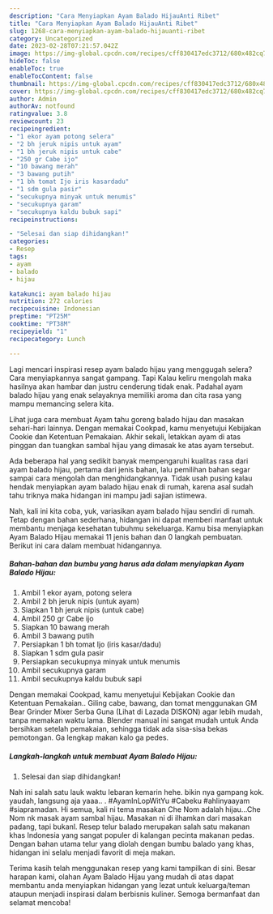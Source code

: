 ```yaml
---
description: "Cara Menyiapkan Ayam Balado HijauAnti Ribet"
title: "Cara Menyiapkan Ayam Balado HijauAnti Ribet"
slug: 1268-cara-menyiapkan-ayam-balado-hijauanti-ribet
category: Uncategorized
date: 2023-02-28T07:21:57.042Z
image: https://img-global.cpcdn.com/recipes/cff830417edc3712/680x482cq70/ayam-balado-hijau-foto-resep-utama.jpg
hideToc: false
enableToc: true
enableTocContent: false
thumbnail: https://img-global.cpcdn.com/recipes/cff830417edc3712/680x482cq70/ayam-balado-hijau-foto-resep-utama.jpg
cover: https://img-global.cpcdn.com/recipes/cff830417edc3712/680x482cq70/ayam-balado-hijau-foto-resep-utama.jpg
author: Admin
authorAv: notfound
ratingvalue: 3.8
reviewcount: 23
recipeingredient:
- "1 ekor ayam potong selera"
- "2 bh jeruk nipis untuk ayam"
- "1 bh jeruk nipis untuk cabe"
- "250 gr Cabe ijo"
- "10 bawang merah"
- "3 bawang putih"
- "1 bh tomat Ijo iris kasardadu"
- "1 sdm gula pasir"
- "secukupnya minyak untuk menumis"
- "secukupnya garam"
- "secukupnya kaldu bubuk sapi"
recipeinstructions:

- "Selesai dan siap dihidangkan!"
categories:
- Resep
tags:
- ayam
- balado
- hijau

katakunci: ayam balado hijau 
nutrition: 272 calories
recipecuisine: Indonesian
preptime: "PT25M"
cooktime: "PT38M"
recipeyield: "1"
recipecategory: Lunch

---
```



Lagi mencari inspirasi resep ayam balado hijau yang menggugah selera? Cara menyiapkannya sangat gampang. Tapi Kalau keliru mengolah maka hasilnya akan hambar dan justru cenderung tidak enak. Padahal ayam balado hijau yang enak selayaknya memiliki aroma dan cita rasa yang mampu memancing selera kita.


Lihat juga cara membuat Ayam tahu goreng balado hijau dan masakan sehari-hari lainnya. Dengan memakai Cookpad, kamu menyetujui Kebijakan Cookie dan Ketentuan Pemakaian. Akhir sekali, letakkan ayam di atas pinggan dan tuangkan sambal hijau yang dimasak ke atas ayam tersebut.

Ada beberapa hal yang sedikit banyak mempengaruhi kualitas rasa dari ayam balado hijau, pertama dari jenis bahan, lalu pemilihan bahan segar sampai cara mengolah dan menghidangkannya. Tidak usah pusing kalau hendak menyiapkan ayam balado hijau enak di rumah, karena asal sudah tahu triknya maka hidangan ini mampu jadi sajian istimewa.


Nah, kali ini kita coba, yuk, variasikan ayam balado hijau sendiri di rumah. Tetap dengan bahan sederhana, hidangan ini dapat memberi manfaat untuk membantu menjaga kesehatan tubuhmu sekeluarga. Kamu bisa menyiapkan Ayam Balado Hijau memakai 11 jenis bahan dan 0 langkah pembuatan. Berikut ini cara dalam membuat hidangannya.

<!--inarticleads1-->

##### Bahan-bahan dan bumbu yang harus ada dalam menyiapkan Ayam Balado Hijau:

1. Ambil 1 ekor ayam, potong selera
1. Ambil 2 bh jeruk nipis (untuk ayam)
1. Siapkan 1 bh jeruk nipis (untuk cabe)
1. Ambil 250 gr Cabe ijo
1. Siapkan 10 bawang merah
1. Ambil 3 bawang putih
1. Persiapkan 1 bh tomat Ijo (iris kasar/dadu)
1. Siapkan 1 sdm gula pasir
1. Persiapkan secukupnya minyak untuk menumis
1. Ambil secukupnya garam
1. Ambil secukupnya kaldu bubuk sapi


Dengan memakai Cookpad, kamu menyetujui Kebijakan Cookie dan Ketentuan Pemakaian.. Giling cabe, bawang, dan tomat menggunakan GM Bear Grinder Mixer Serba Guna (Lihat di Lazada DISKON) agar lebih mudah, tanpa memakan waktu lama. Blender manual ini sangat mudah untuk Anda bersihkan setelah pemakaian, sehingga tidak ada sisa-sisa bekas pemotongan. Ga lengkap makan kalo ga pedes. 

<!--inarticleads2-->

##### Langkah-langkah untuk membuat Ayam Balado Hijau:


1. Selesai dan siap dihidangkan!

Nah ini salah satu lauk waktu lebaran kemarin hehe. bikin nya gampang kok. yaudah, langsung aja yaaa.. . #AyamInLopWitYu #Cabeku #ahlinyaayam #siapramadan. Hi semua, kali ni tema masakan Che Nom adalah hijau…Che Nom nk masak ayam sambal hijau. Masakan ni di ilhamkan dari masakan padang, tapi bukanl. Resep telur balado merupakan salah satu makanan khas Indonesia yang sangat populer di kalangan pecinta makanan pedas. Dengan bahan utama telur yang diolah dengan bumbu balado yang khas, hidangan ini selalu menjadi favorit di meja makan. 

Terima kasih telah menggunakan resep yang kami tampilkan di sini. Besar harapan kami, olahan Ayam Balado Hijau yang mudah di atas dapat membantu anda menyiapkan hidangan yang lezat untuk keluarga/teman ataupun menjadi inspirasi dalam berbisnis kuliner. Semoga bermanfaat dan selamat mencoba!

